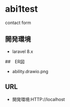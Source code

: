 # abi1test
contact form

## 開発環境
- laravel 8.x

##　ER図
- ability.drawio.png

## URL
- 開発環境:HTTP://localhost
